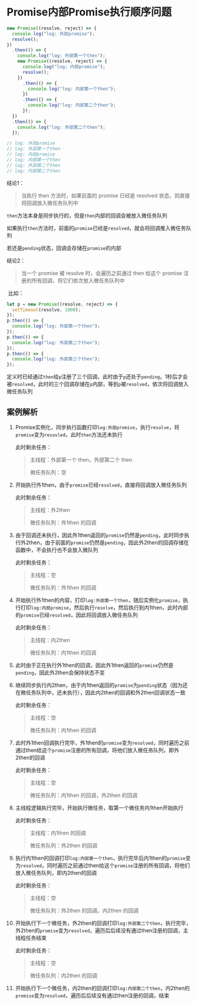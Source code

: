 # Promise内部Promise执行顺序问题

```javascript
new Promise((resolve, reject) => {
  console.log("log: 外部promise");
  resolve();
})
  .then(() => {
    console.log("log: 外部第一个then");
    new Promise((resolve, reject) => {
      console.log("log: 内部promise");
      resolve();
    })
      .then(() => {
        console.log("log: 内部第一个then");
      })
      .then(() => {
        console.log("log: 内部第二个then");
      });
  })
  .then(() => {
    console.log("log: 外部第二个then");
  });

// log: 外部promise
// log: 外部第一个then
// log: 内部promise
// log: 内部第一个then
// log: 外部第二个then
// log: 内部第二个then
```

结论1：

> 当执行 then 方法时，如果前面的 promise 已经是 resolved 状态，则直接将回调放入微任务队列中

​	`then`方法本身是同步执行的，但是`then`内部的回调会被放入微任务队列

​	如果执行`then`方法时，前面的`promise`已经是`resolved`，就会将回调推入微任务队列

​	若还是`pending`状态，回调会存储在`promise`的内部

结论2：

> 当一个 promise 被 resolve 时，会遍历之前通过 then 给这个 promise 注册的所有回调，将它们依次放入微任务队列中

​	比如：

```javascript
let p = new Promise((resolve, reject) => {
  setTimeout(resolve, 1000);
});
p.then(() => {
  console.log("log: 外部第一个then");
});
p.then(() => {
  console.log("log: 外部第二个then");
});
p.then(() => {
  console.log("log: 外部第三个then");
});
```

定义时已经通过`then`给`p`注册了三个回调，此时由于`p`还处于`pending`，1秒后才会被`resolved`，此时的三个回调存储在`p`内部，等到`p`被`resolved`，依次将回调放入微任务队列

## 案例解析

1. Promise实例化，同步执行函数打印`log:外部promise`，执行`resolve`，将`promise`变为`resovled`，此时`then`方法还未执行

   此时剩余任务：

   > 主线程：外部第一个 then，外部第二个 then
   >
   > 微任务队列：空

2. 开始执行外1then，由于`promise`已经`resolved`，直接将回调放入微任务队列

   此时剩余任务：

   > 主线程：外2then
   >
   > 微任务队列：外1then 的回调

3. 由于回调还未执行，因此外1then返回的`promise`仍然是`pending`，此时同步执行外2then，由于前面的`promise`仍然是`pending`，因此外2then的回调存储在函数中，不会执行也不会放入微队列

   此时剩余任务：

   > 主线程：空
   >
   > 微任务队列：外1then 的回调

4. 开始执行外1then的内容，打印`log:外部第一个then`，随后实例化`promise`，执行打印`log:内部promise`，然后执行`resolve`，然后执行到内1then，此时内部的`promise`已经`resolved`，因此将回调放入微任务队列

   此时剩余任务：

   > 主线程：内2then
   >
   > 微任务队列：内1then 的回调

5. 此时由于正在执行外1then的回调，因此外1then返回的`promise`仍然是`pending`，因此外2then会保持状态不变

6. 继续同步执行内2then，由于内1then返回的`promise`为`pending`状态（因为还在微任务队列中，还未执行），因此内2then的回调和外2then回调状态一致

   此时剩余任务：

   > 主线程：空
   >
   > 微任务队列：内1then 的回调

7. 此时外1then回调执行完毕，外1then的`promise`变为`resolved`，同时遍历之前通过then给这个`promise`注册的所有回调，将他们放入微任务队列，即外2then的回调

   此时剩余任务：

   > 主线程：空
   >
   > 微任务队列：内1then  的回调，外2then 的回调

8. 主线程逻辑执行完毕，开始执行微任务，取第一个微任务内1then开始执行

   此时剩余任务：

   > 主线程：内1then 的回调
   >
   > 微任务队列：外2then 的回调

9. 执行内1then的回调打印`log:内部第一个then`，执行完毕后内1then的`promise`变为`resolved`，同时遍历之前通过then给这个`promise`注册的所有回调，将他们放入微任务队列，即内2then的回调

   此时剩余任务：

   > 主线程：空
   >
   > 微任务队列：外2then 的回调，内2then 的回调

10. 开始执行下一个微任务，外2then的回调打印`log:外部第二个then`，执行完毕，外2then的`promise`变为`resolved`，遍历后后续没有通过then注册的回调，主线程任务结束

    此时剩余任务：

    > 主线程：空
    >
    > 微任务队列：内2then 的回调

11. 开始执行下一个微任务，内2then的回调打印`log:内部第二个then`，内2then的`promise`变为`resolved`，遍历后后续没有通过then注册的回调，结束